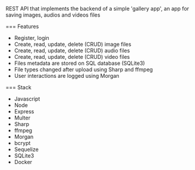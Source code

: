 REST API that implements the backend of a simple 'gallery app', an app for saving images, audios and videos files

=== Features
- Register, login
- Create, read, update, delete (CRUD) image files
- Create, read, update, delete (CRUD) audio files
- Create, read, update, delete (CRUD) video files
- Files metadata are stored on SQL database (SQLite3)
- File types changed after upload using Sharp and ffmpeg
- User interactions are logged using Morgan

=== Stack
- Javascript
- Node
- Express
- Multer
- Sharp
- ffmpeg
- Morgan
- bcrypt
- Sequelize
- SQLite3
- Docker